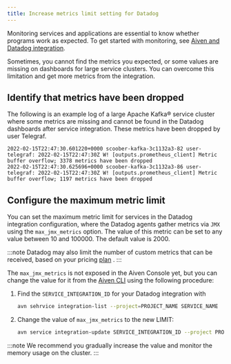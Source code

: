 ```yaml
---
title: Increase metrics limit setting for Datadog
---
```


Monitoring services and applications are essential to know whether programs work as expected. To get started with monitoring, see [Aiven and Datadog integration](/docs/integrations/datadog/).

Sometimes, you cannot find the metrics you expected, or some values are
missing on dashboards for large service clusters. You can overcome this limitation
and get more metrics from the integration.

## Identify that metrics have been dropped

The following is an example log of a large Apache Kafka® service cluster
where some metrics are missing and cannot be found in the Datadog
dashboards after service integration. These metrics have been dropped by
user Telegraf.

```text
2022-02-15T22:47:30.601220+0000 scoober-kafka-3c1132a3-82 user-telegraf: 2022-02-15T22:47:30Z W! [outputs.prometheus_client] Metric buffer overflow; 3378 metrics have been dropped
2022-02-15T22:47:30.625696+0000 scoober-kafka-3c1132a3-86 user-telegraf: 2022-02-15T22:47:30Z W! [outputs.prometheus_client] Metric buffer overflow; 1197 metrics have been dropped
```

## Configure the maximum metric limit

You can set the maximum metric limit for services in the Datadog
integration configuration, where the Datadog agents gather metrics via
`JMX` using the `max_jmx_metrics` option. The value of this metric can
be set to any value between 10 and 100000. The default value is 2000.

:::note
Datadog may also limit the number of custom metrics that can be
received, based on your pricing
[plan](https://docs.datadoghq.com/account_management/billing/custom_metrics/?tab=countrate#allocation)
.
:::

The `max_jmx_metrics` is not exposed in the Aiven Console yet, but you
can change the value for it from the [Aiven
CLI](https://github.com/aiven/aiven-client) using the following
procedure:

1. Find the `SERVICE_INTEGRATION_ID` for your Datadog integration with

   ```bash
   avn sehrvice integration-list --project=PROJECT_NAME SERVICE_NAME
   ```

1. Change the value of `max_jmx_metrics` to the new LIMIT:

   ```bash
   avn service integration-update SERVICE_INTEGRATION_ID --project PROJECT_NAME -c max_jmx_metrics=LIMIT
   ```

:::note
We recommend you gradually increase the value and monitor the memory
usage on the cluster.
:::
